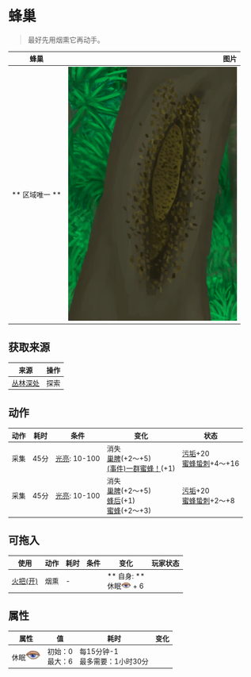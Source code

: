 # 蜂巢  
> 最好先用烟熏它再动手。  
  
  蜂巢  |   图片   
 ----  |  ----:   
 ** 区域唯一 **  |  ![](Sprite/BeeHive.png)   
  
## 获取来源  
来源  |  操作  
----  |  ----  
[丛林深处](DeepJungle.md)  |  探索  
## 动作  
动作  |  耗时  |  条件  |  变化  |  状态  
----  |  ----  |  ----  |  ----  |  ----  
采集<br>  |  45分  |  [光亮](Light.md): 10-100  |  消失<br>[巢脾](BeeHoneycomb.md)(+2～+5)<br>[(事件)一群蜜蜂！](Event_BeesSwarming.md)(+1)<br>  |  [污垢](Filth.md)+20<br>[蜜蜂蛰刺](BeeStings.md)+4～+16  
采集<br>  |  45分  |  [光亮](Light.md): 10-100  |  消失<br>[巢脾](BeeHoneycomb.md)(+2～+5)<br>[蜂后](QueenBee.md)(+1)<br>[蜜蜂](Bees.md)(+2～+3)<br>  |  [污垢](Filth.md)+20<br>[蜜蜂蛰刺](BeeStings.md)+2～+8  
## 可拖入  
使用  |  动作  |  耗时  |  条件  |  变化  |  玩家状态  
----  |  ----  |  ----  |  ----  |  ----  |  ----  
[火把(开)](TorchOn.md)  |  烟熏  |  -  |    |  ** 自身: **<br>休眠<img decoding="async" src="Sprite/Sleepy.png" style="width:20px;"> + 6  |    
## 属性   
属性  |  值  |  耗时  |  变化  
----  |  ----  |  ----  |  ----  
休眠<img decoding="async" src="Sprite/Sleepy.png" style="width:30px;">  |  初始：0<br>最大：6  |  每15分钟-1<br>最多需要：1小时30分  |    
